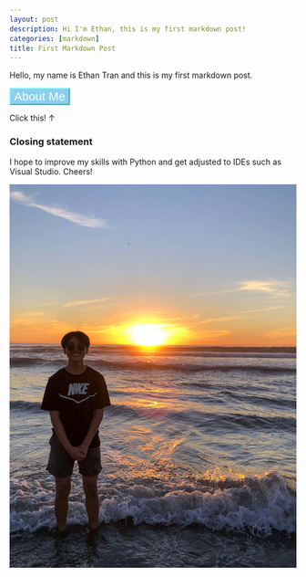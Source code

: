 ```yaml
---
layout: post
description: Hi I'm Ethan, this is my first markdown post!
categories: [markdown]
title: First Markdown Post
---
```


Hello, my name is Ethan Tran and this is my first markdown post. 
 
 <html>
 <head></head>
 <body>
        <button onclick = "aboutMe()" style = "background-color: #89CFF0; color: #FFFF; border-color: #79F6FC; font-size: 1.5em" > About Me </button>
        <p id ="test">Click this! ↑</p>
        <script>
            function aboutMe(){
                document.getElementById("test").innerHTML = "I was born and raised in San Diego. In my spare time I like to watch videos on various topics such as finance, cars, and history. I also enjoy going to the beach as well as spending time with my family and friends."; 
            } 
        </script>
            </body>
            </html>            


### Closing statement
I hope to improve my skills with Python and get adjusted to IDEs such as Visual Studio. Cheers! 

![](IMG_0439.JPG)